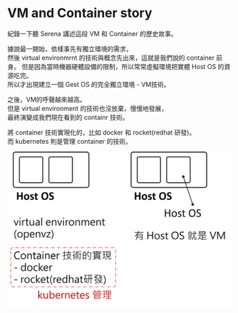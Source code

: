 # VM and Container story

紀錄一下聽 Serena 講述這段 VM 和 Container 的歷史故事。  

據說最一開始，依樣事先有獨立環境的需求，  
然後 virtual environmrnt 的技術與概念先出來，這就是我們說的 container 前身。
但是因為當時機器硬體設備的限制，所以常常虛擬環境把實體 Host OS 的資源吃完。  
所以才出現建立一個 Gest OS 的完全獨立環境 - VM技術。

之後，VM的呼聲越來越高。  
但是 virtual environment 的技術也沒放棄，慢慢地發展，  
最終演變成我們現在看到的 containr 技術。  

將 container 技術實現化的，比如 docker 和 rocket(redhat 研發)。  
而 kubernetes 則是管理 container 的技術。

![VM_Container_story01](./image//VM_Container_story01.png)
